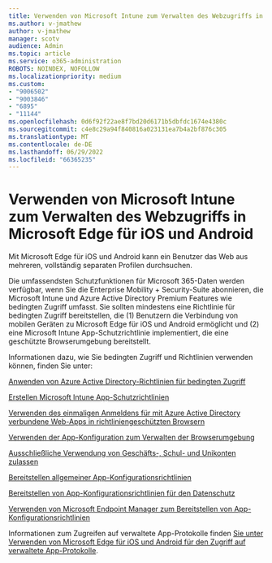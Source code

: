 ```yaml
---
title: Verwenden von Microsoft Intune zum Verwalten des Webzugriffs in Microsoft Edge für iOS und Android
ms.author: v-jmathew
author: v-jmathew
manager: scotv
audience: Admin
ms.topic: article
ms.service: o365-administration
ROBOTS: NOINDEX, NOFOLLOW
ms.localizationpriority: medium
ms.custom:
- "9006502"
- "9003846"
- "6895"
- "11144"
ms.openlocfilehash: 0d6f92f22ae8f7bd20d6171b5dbfdc1674e4380c
ms.sourcegitcommit: c4e8c29a94f840816a023131ea7b4a2bf876c305
ms.translationtype: MT
ms.contentlocale: de-DE
ms.lasthandoff: 06/29/2022
ms.locfileid: "66365235"
---
```

# <a name="use-microsoft-intune-to-manage-web-access-in-microsoft-edge-for-ios-and-android"></a>Verwenden von Microsoft Intune zum Verwalten des Webzugriffs in Microsoft Edge für iOS und Android

Mit Microsoft Edge für iOS und Android kann ein Benutzer das Web aus mehreren, vollständig separaten Profilen durchsuchen.

Die umfassendsten Schutzfunktionen für Microsoft 365-Daten werden verfügbar, wenn Sie die Enterprise Mobility + Security-Suite abonnieren, die Microsoft Intune und Azure Active Directory Premium Features wie bedingten Zugriff umfasst. Sie sollten mindestens eine Richtlinie für bedingten Zugriff bereitstellen, die (1) Benutzern die Verbindung von mobilen Geräten zu Microsoft Edge für iOS und Android ermöglicht und (2) eine Microsoft Intune App-Schutzrichtlinie implementiert, die eine geschützte Browserumgebung bereitstellt.

Informationen dazu, wie Sie bedingten Zugriff und Richtlinien verwenden können, finden Sie unter:

[Anwenden von Azure Active Directory-Richtlinien für bedingten Zugriff](https://go.microsoft.com/fwlink/?linkid=2132481)

[Erstellen Microsoft Intune App-Schutzrichtlinien](https://go.microsoft.com/fwlink/?linkid=2132651)

[Verwenden des einmaligen Anmeldens für mit Azure Active Directory verbundene Web-Apps in richtliniengeschützten Browsern](https://go.microsoft.com/fwlink/?linkid=2132482)

[Verwenden der App-Konfiguration zum Verwalten der Browserumgebung](https://go.microsoft.com/fwlink/?linkid=2132483)

[Ausschließliche Verwendung von Geschäfts-, Schul- und Unikonten zulassen](https://go.microsoft.com/fwlink/?linkid=2132652)

[Bereitstellen allgemeiner App-Konfigurationsrichtlinien](https://go.microsoft.com/fwlink/?linkid=2132653)

[Bereitstellen von App-Konfigurationsrichtlinien für den Datenschutz](https://go.microsoft.com/fwlink/?linkid=2132654)

[Verwenden von Microsoft Endpoint Manager zum Bereitstellen von App-Konfigurationsrichtlinien](https://go.microsoft.com/fwlink/?linkid=2132707)

Informationen zum Zugreifen auf verwaltete App-Protokolle finden [Sie unter Verwenden von Microsoft Edge für iOS und Android für den Zugriff auf verwaltete App-Protokolle](https://go.microsoft.com/fwlink/?linkid=2132578).
